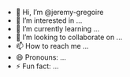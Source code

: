 - 👋 Hi, I’m @jeremy-gregoire
- 👀 I’m interested in ...
- 🌱 I’m currently learning ...
- 💞️ I’m looking to collaborate on ...
- 📫 How to reach me ...
- 😄 Pronouns: ...
- ⚡ Fun fact: ...

<!---
jeremy-gregoire/jeremy-gregoire is a ✨ special ✨ repository because its `README.md` (this file) appears on your GitHub profile.
You can click the Preview link to take a look at your changes.
--->
